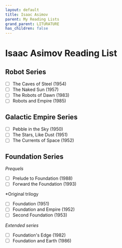 ```yaml
---
layout: default
title: Isaac Asimov
parent: My Reading Lists
grand_parent: LITURATURE
has_children: false
---
```

# Isaac Asimov Reading List

## Robot Series
- [ ] The Caves of Steel (1954)
- [ ] The Naked Sun (1957)
- [ ] The Robots of Dawn (1983)
- [ ] Robots and Empire (1985)

## Galactic Empire Series
- [ ] Pebble in the Sky (1950)
- [ ] The Stars, Like Dust (1951)
- [ ] The Currents of Space (1952)

## Foundation Series
*Prequels*
- [ ] Prelude to Foundation (1988)
- [ ] Forward the Foundation (1993)

*Original trilogy
- [ ] Foundation (1951)
- [ ] Foundation and Empire (1952)
- [ ] Second Foundation (1953)

*Extended series*
- [ ] Foundation's Edge (1982)
- [ ] Foundation and Earth (1986)
